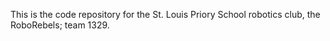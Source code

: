 This is the code repository for the St. Louis Priory School robotics club, the RoboRebels; team 1329.